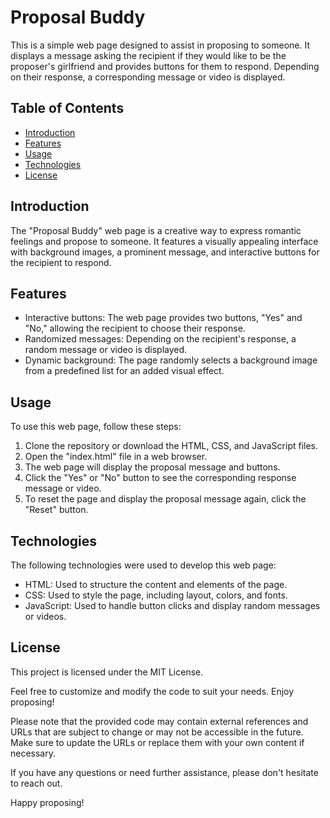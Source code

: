 # Proposal Buddy

This is a simple web page designed to assist in proposing to someone. It displays a message asking the recipient if they would like to be the proposer's girlfriend and provides buttons for them to respond. Depending on their response, a corresponding message or video is displayed.

## Table of Contents
- [Introduction](#introduction)
- [Features](#features)
- [Usage](#usage)
- [Technologies](#technologies)
- [License](#license)

## Introduction
The "Proposal Buddy" web page is a creative way to express romantic feelings and propose to someone. It features a visually appealing interface with background images, a prominent message, and interactive buttons for the recipient to respond.

## Features
- Interactive buttons: The web page provides two buttons, "Yes" and "No," allowing the recipient to choose their response.
- Randomized messages: Depending on the recipient's response, a random message or video is displayed.
- Dynamic background: The page randomly selects a background image from a predefined list for an added visual effect.

## Usage
To use this web page, follow these steps:
1. Clone the repository or download the HTML, CSS, and JavaScript files.
2. Open the "index.html" file in a web browser.
3. The web page will display the proposal message and buttons.
4. Click the "Yes" or "No" button to see the corresponding response message or video.
5. To reset the page and display the proposal message again, click the "Reset" button.

## Technologies
The following technologies were used to develop this web page:
- HTML: Used to structure the content and elements of the page.
- CSS: Used to style the page, including layout, colors, and fonts.
- JavaScript: Used to handle button clicks and display random messages or videos.

## License
This project is licensed under the MIT License.

Feel free to customize and modify the code to suit your needs. Enjoy proposing!

Please note that the provided code may contain external references and URLs that are subject to change or may not be accessible in the future. Make sure to update the URLs or replace them with your own content if necessary.

If you have any questions or need further assistance, please don't hesitate to reach out.

Happy proposing!
